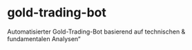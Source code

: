 # gold-trading-bot
Automatisierter Gold-Trading-Bot basierend auf technischen &amp; fundamentalen Analysen“
